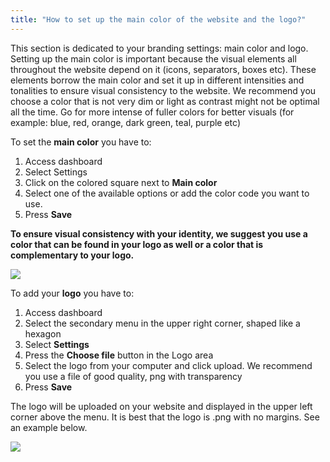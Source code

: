 ```yaml
---
title: "How to set up the main color of the website and the logo?"
---
```


This section is dedicated to your branding settings: main color and
logo. Setting up the main color is important because the visual elements
all throughout the website depend on it (icons, separators, boxes etc).
These elements borrow the main color and set it up in different
intensities and tonalities to ensure visual consistency to the website.
We recommend you choose a color that is not very dim or light as
contrast might not be optimal all the time. Go for more intense of
fuller colors for better visuals (for example: blue, red, orange, dark
green, teal, purple etc)

To set the **main color** you have to:

1)  Access dashboard
2)  Select Settings
3)  Click on the colored square next to **Main color**
4)  Select one of the available options or add the color code you want to use.
5)  Press **Save**

**To ensure visual consistency with your identity, we suggest you use a
color that can be found in your logo as well or a color that is
complementary to your logo.**


<a href="/build/help/009.png">
    <img src="/build/help/009.png" />
</a>

To add your **logo** you have to:

1)  Access dashboard
2)  Select the secondary menu in the upper right corner, shaped like a hexagon
3)  Select **Settings**
4)  Press the **Choose file** button in the Logo area
5)  Select the logo from your computer and click upload. We recommend
    you use a file of good quality, png with transparency
6)  Press **Save**

The logo will be uploaded on your website and displayed in the upper
left corner above the menu. It is best that the logo is .png with no
margins. See an example below.

<a href="/build/help/023.png">
    <img src="/build/help/023.png" />
</a>
